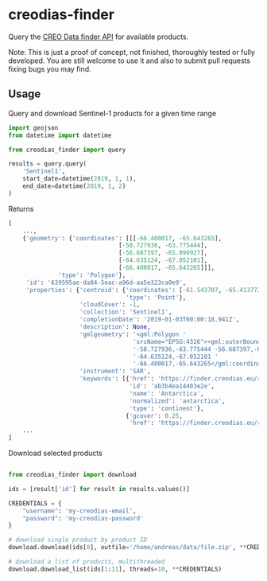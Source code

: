 # creodias-finder
Query the [CREO Data finder API](https://creodias.eu/eo-data-finder-api-manual) for available 
products.

Note: This is just a proof of concept, not finished, thoroughly tested or fully developed. You are still welcome to use it and also to submit pull requests fixing bugs you may find.

## Usage

Query and download Sentinel-1 products for a given time range

```python
import geojson
from datetime import datetime

from creodias_finder import query

results = query.query(
    'Sentinel1',
    start_date=datetime(2019, 1, 1),
    end_date=datetime(2019, 1, 2)
)
```

Returns

```python
[
    ...,
    {'geometry': {'coordinates': [[[-66.400017, -65.643265],
                               [-58.727936, -63.775444],
                               [-56.687397, -65.090927],
                               [-64.635124, -67.052101],
                               [-66.400017, -65.643265]]],
              'type': 'Polygon'},
     'id': '639595ae-da84-5eac-a96d-aa5e323ca0e9',
     'properties': {'centroid': {'coordinates': [-61.543707, -65.4137725],
                                 'type': 'Point'},
                    'cloudCover': -1,
                    'collection': 'Sentinel1',
                    'completionDate': '2019-01-03T00:00:18.941Z',
                    'description': None,
                    'gmlgeometry': '<gml:Polygon '
                                   'srsName="EPSG:4326"><gml:outerBoundaryIs><gml:LinearRing><gml:coordinates>-66.400017,-65.643265 '
                                   '-58.727936,-63.775444 -56.687397,-65.090927 '
                                   '-64.635124,-67.052101 '
                                   '-66.400017,-65.643265</gml:coordinates></gml:LinearRing></gml:outerBoundaryIs></gml:Polygon>',
                    'instrument': 'SAR',
                    'keywords': [{'href': 'https://finder.creodias.eu/resto/api/collections/Sentinel1/search.json?&lang=en&q=Antarctica',
                                  'id': 'ab3b4ea14403e2e',
                                  'name': 'Antarctica',
                                  'normalized': 'antarctica',
                                  'type': 'continent'},
                                 {'gcover': 0.25,
                                  'href': 'https://finder.creodias.eu/resto/api/collections/Sentinel1/search.json?&lang=en&q=Antarctica',
    ...
]
```

Download selected products

```python

from creodias_finder import download

ids = [result['id'] for result in results.values()]

CREDENTIALS = {
    "username": 'my-creodias-email',
    "password": 'my-creodias-password'
}

# download single product by product ID
download.download(ids[0], outfile='/home/andreas/data/file.zip', **CREDENTIALS)

# download a list of products, multithreaded
download.download_list(ids[1:11], threads=10, **CREDENTIALS)
```
